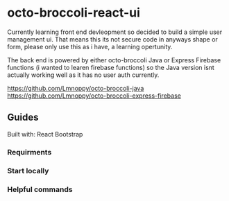 # octo-broccoli-react-ui
Currently learning front end devleopment so decided to build a simple user management ui. That means this its not secure code in anyways shape or form, please only use this as i have, a learning opertunity. 

The back end is powered by either octo-broccoli Java or Express Firebase functions (i wanted to learen firebase functions) so the Java version isnt actually working well as it has no user auth currently. 

https://github.com/Lmnoppy/octo-broccoli-java 
https://github.com/Lmnoppy/octo-broccoli-express-firebase 

## Guides
Built with: 
React 
Bootstrap 

### Requirments 

### Start locally 

### Helpful commands 
